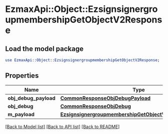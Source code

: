 # EzmaxApi::Object::EzsignsignergroupmembershipGetObjectV2Response

## Load the model package
```perl
use EzmaxApi::Object::EzsignsignergroupmembershipGetObjectV2Response;
```

## Properties
Name | Type | Description | Notes
------------ | ------------- | ------------- | -------------
**obj_debug_payload** | [**CommonResponseObjDebugPayload**](CommonResponseObjDebugPayload.md) |  | 
**obj_debug** | [**CommonResponseObjDebug**](CommonResponseObjDebug.md) |  | [optional] 
**m_payload** | [**EzsignsignergroupmembershipGetObjectV2ResponseMPayload**](EzsignsignergroupmembershipGetObjectV2ResponseMPayload.md) |  | 

[[Back to Model list]](../README.md#documentation-for-models) [[Back to API list]](../README.md#documentation-for-api-endpoints) [[Back to README]](../README.md)


